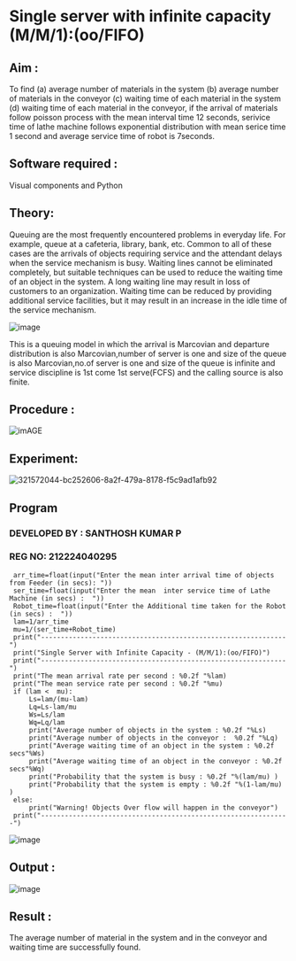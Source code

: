 # Single server with infinite capacity (M/M/1):(oo/FIFO)
## Aim :
To find (a) average number of materials in the system (b) average number of materials in the conveyor (c) waiting time of each material in the system (d) waiting time of each material in the conveyor, if the arrival  of materials follow poisson process with the mean interval time 12 seconds, serivice time of lathe machine follows exponential distribution with mean serice time 1 second and average service time of robot is 7seconds.

## Software required :
Visual components and Python

## Theory:
Queuing are the most frequently encountered problems in everyday life. For example, queue at a cafeteria, library, bank, etc. Common to all of these cases are the arrivals of objects requiring service and the attendant delays when the service mechanism is busy. Waiting lines cannot be eliminated completely, but suitable techniques can be used to reduce the waiting time of an object in the system. A long waiting line may result in loss of customers to an organization. Waiting time can be reduced by providing additional service facilities, but it may result in an increase in the idle time of the service mechanism.

![image](1.png)

This is a queuing model in which the arrival is Marcovian and departure distribution is also Marcovian,number of server is one and size of the queue is also Marcovian,no.of server is one and size of the queue is infinite and service discipline is 1st come 1st serve(FCFS) and the calling source is also finite.

## Procedure :

![imAGE](2.png)



## Experiment:
![321572044-bc252606-8a2f-479a-8178-f5c9ad1afb92](https://github.com/user-attachments/assets/84ea137b-06d4-40cd-826a-aac22c5e1f71)


 
## Program
### DEVELOPED BY : SANTHOSH KUMAR P
### REG NO: 212224040295
```
 arr_time=float(input("Enter the mean inter arrival time of objects from Feeder (in secs): "))
 ser_time=float(input("Enter the mean  inter service time of Lathe Machine (in secs) :  "))
 Robot_time=float(input("Enter the Additional time taken for the Robot (in secs) :  "))
 lam=1/arr_time
 mu=1/(ser_time+Robot_time)
 print("--------------------------------------------------------------")
 print("Single Server with Infinite Capacity - (M/M/1):(oo/FIFO)")
 print("--------------------------------------------------------------")
 print("The mean arrival rate per second : %0.2f "%lam)
 print("The mean service rate per second : %0.2f "%mu)
 if (lam <  mu):
     Ls=lam/(mu-lam)
     Lq=Ls-lam/mu
     Ws=Ls/lam
     Wq=Lq/lam
     print("Average number of objects in the system : %0.2f "%Ls)
     print("Average number of objects in the conveyor :  %0.2f "%Lq)
     print("Average waiting time of an object in the system : %0.2f secs"%Ws)
     print("Average waiting time of an object in the conveyor : %0.2f secs"%Wq)
     print("Probability that the system is busy : %0.2f "%(lam/mu) )
     print("Probability that the system is empty : %0.2f "%(1-lam/mu) )
 else:
     print("Warning! Objects Over flow will happen in the conveyor")
 print("---------------------------------------------------------------")
```
![image](https://github.com/ramjan1729/Single-server-infinite-capacity---Markov-Model/assets/103921593/5f1fd58d-5929-4c51-89ea-4cef009e5bad)

## Output :
![image](https://github.com/user-attachments/assets/4488cdbd-48dc-41cc-83a4-cbd99d326300)

## Result :
The average number of material in the system and in the conveyor and waiting time are successfully found.


